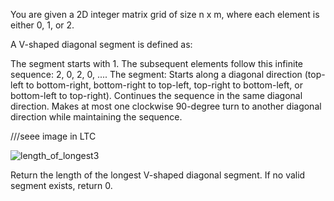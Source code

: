 You are given a 2D integer matrix grid of size n x m, where each element is either 0, 1, or 2.

A V-shaped diagonal segment is defined as:

The segment starts with 1.
The subsequent elements follow this infinite sequence: 2, 0, 2, 0, ....
The segment:
Starts along a diagonal direction (top-left to bottom-right, bottom-right to top-left, top-right to bottom-left, or bottom-left to top-right).
Continues the sequence in the same diagonal direction.
Makes at most one clockwise 90-degree turn to another diagonal direction while maintaining the sequence.


///seee image in LTC

![length_of_longest3](https://github.com/user-attachments/assets/6760746c-71ef-4d64-9ad0-a9a84ca3d876)

Return the length of the longest V-shaped diagonal segment. If no valid segment exists, return 0.
